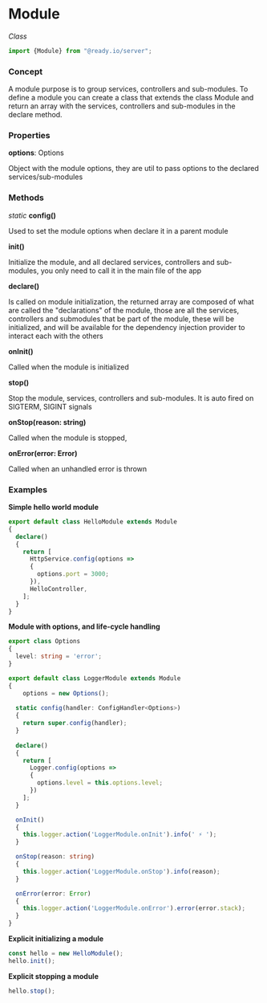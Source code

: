 # Module

*Class*

```typescript
import {Module} from "@ready.io/server";
```



### Concept

A module purpose is to group services, controllers and sub-modules. To define a module you can create a class that extends the class Module and return an array with the services, controllers and sub-modules in the declare method.



### Properties

**options**: Options

Object with the module options, they are util to pass options to the declared services/sub-modules



### Methods

*static* **config()** 

Used to set the module options when declare it in a parent module

**init()**

Initialize the module,  and all declared services, controllers and sub-modules, you only need to call it in the main file of the app

**declare()**

Is called on module initialization, the returned array are composed of what are called the "declarations" of the module, those are all the services, controllers and submodules that be part of the module, these will be initialized, and will be available for the dependency injection provider to interact each with the others

**onInit()**

Called when the module is initialized

**stop()**

Stop the module, services, controllers and sub-modules. It is auto fired on SIGTERM, SIGINT signals

**onStop(reason: string)**

Called when the module is stopped, 

**onError(error: Error)**

Called when an unhandled error is thrown 



### Examples

**Simple hello world module**

```typescript
export default class HelloModule extends Module
{
  declare()
  {
    return [
      HttpService.config(options =>
      {
        options.port = 3000;
      }),
      HelloController,
    ];
  }
}
```

**Module with options, and life-cycle handling**

```typescript
export class Options
{
  level: string = 'error';
}

export default class LoggerModule extends Module
{
	options = new Options();
  
  static config(handler: ConfigHandler<Options>)
  {
    return super.config(handler);
  }
  
  declare()
  {
    return [
      Logger.config(options =>
      {
        options.level = this.options.level;
      })
    ];
  }

  onInit()
  {
    this.logger.action('LoggerModule.onInit').info(' ⚡ ');
  }

  onStop(reason: string)
  {
    this.logger.action('LoggerModule.onStop').info(reason);
  }

  onError(error: Error)
  {
    this.logger.action('LoggerModule.onError').error(error.stack);
  }
}
```

**Explicit initializing a module**

```typescript
const hello = new HelloModule();
hello.init();
```

**Explicit stopping a module**

```typescript
hello.stop();
```

